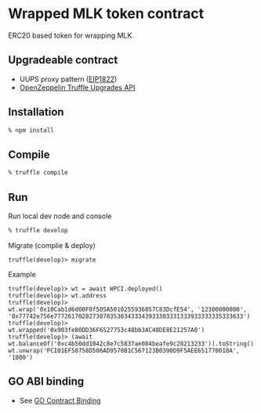 # Wrapped MLK token contract

ERC20 based token for wrapping MLK.

## Upgradeable contract

- UUPS proxy pattern ([EIP1822](https://eips.ethereum.org/EIPS/eip-1822))
- [OpenZeppelin Truffle Upgrades API](https://docs.openzeppelin.com/upgrades-plugins/1.x/api-truffle-upgrades)

## Installation

```sh
% npm install
```

## Compile

```sh
% truffle compile
```

## Run 

Run local dev node and console
```sh
% truffle develop
```

Migrate (complie & deploy)
```
truffle(develop)> migrate
```

Example
```
truffle(develop)> wt = await WPCI.deployed()
truffle(develop)> wt.address
truffle(develop)> wt.wrap('0x10Cab1d6d00F0f505A5010255936857C83DcfE54', '12300000000', '0x77742e756e777261702827307835303433343933303331333933333335333633')
truffle(develop)> wt.wrapped('0x903fe80DD36F6527753c48bb3AC48DE8E21257A0')
truffle(develop)> (await wt.balanceOf('0xc4b50dd1042c8e7c5837ae084beafe9c28213233')).toString()
wt.unwrap('PCI01EF50758D506AD9570B1C567123B0390D9F5AEE651770018A', '1000')
```

## GO ABI binding

- See [GO Contract Binding](https://geth.ethereum.org/docs/dapp/native-bindings)